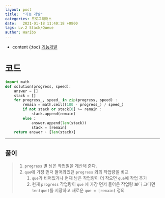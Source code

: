 ```yaml
---
layout: post
title:  "기능 개발"
categories: 프로그래머스
date:   2021-01-18 11:40:18 +0800
tags: Lv.2 Stack/Queue
author: Haribo
---
```


* content
{:toc}
[기능개발](https://school.programmers.co.kr/learn/courses/30/lessons/42586)

# 코드

```python
import math
def solution(progress, speed):
    answer = []
    stack = []
    for progress_, speed_ in zip(progress, speed) :
        remain = math.ceil((100 - progress_) / speed_)
        if not stack or stack[0] >= remain :
            stack.append(remain)
        else :
            answer.append(len(stack))
            stack = [remain]
    return answer + [len(stack)]
```

---







## 풀이

> 1. `progress` 별 남은 작업일을 계산해 준다.
> 2. `que`에 가장 먼저 들어와있던 `progress` 와의 작업량을 비교
>    1. `que`가 비어있거나 현재 남은 작업량이 더 작으면 `que`에 작업 추가
>    2. 현재 `progress` 작업량이 `que` 에 가장 먼저 들어온 작업량 보다 크다면 `len(que)`를 저장하고 새로운 `que = [remain]` 정의

